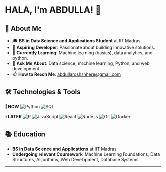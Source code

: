 
# HALA, I'm ABDULLA! 👋


## 🚀 About Me

- 🎓 **BS in Data Science and Applications Student** at IIT Madras
- 💼 **Aspiring Developer**: Passionate about building innovative solutions.
- 🌱 **Currently Learning**: Machine learning (basics), data analytics, and python.
- 💬 **Ask Me About**: Data science, machine learning, Python, and web development.
- 📫 **How to Reach Me**: [abdullaroshanhere@gmail.com](mailto:abdullaroshanhere@gmail.com)

## 🛠️ Technologies & Tools

🔭**NOW**
![Python](https://img.shields.io/badge/-Python-3776AB?style=flat-square&logo=python&logoColor=white)
![SQL](https://img.shields.io/badge/-SQL-4479A1?style=flat-square&logo=postgresql&logoColor=white)

⚡**LATER**
![R](https://img.shields.io/badge/-R-276DC3?style=flat-square&logo=r&logoColor=white)
![JavaScript](https://img.shields.io/badge/-JavaScript-F7DF1E?style=flat-square&logo=javascript&logoColor=black)
![React](https://img.shields.io/badge/-React-61DAFB?style=flat-square&logo=react&logoColor=black)
![Node.js](https://img.shields.io/badge/-Node.js-339933?style=flat-square&logo=node.js&logoColor=white)
![Git](https://img.shields.io/badge/-Git-F05032?style=flat-square&logo=git&logoColor=white)
![Docker](https://img.shields.io/badge/-Docker-2496ED?style=flat-square&logo=docker&logoColor=white)

## 📚 Education

- **BS in Data Science and Applications** at IIT Madras
- **Undergoing relevant Coursework**: Machine Learning Foundations, Data Structures, Algorithms, Web Development, Database Systems
---
